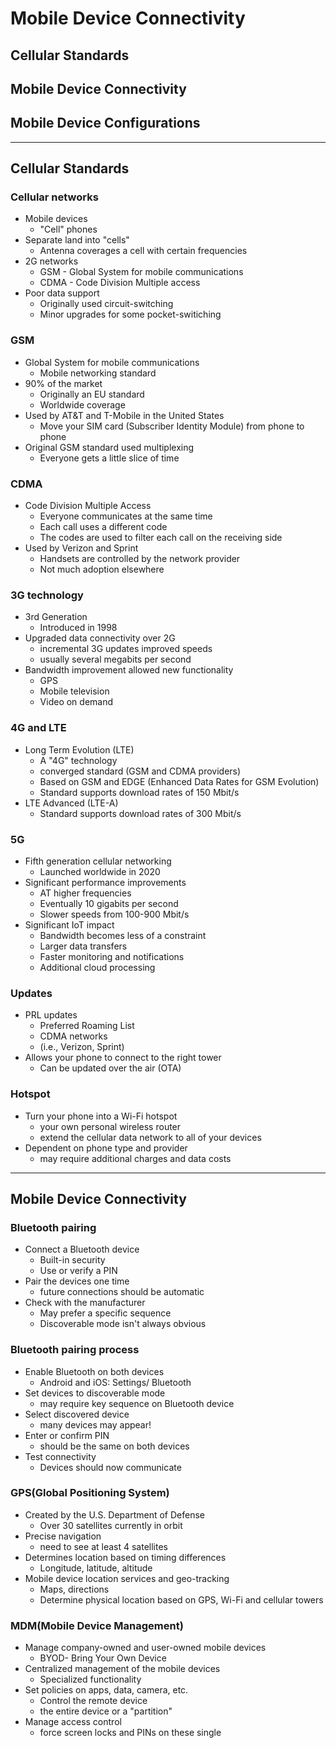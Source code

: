 # Mobile Device Connectivity

## Cellular Standards
## Mobile Device Connectivity
## Mobile Device Configurations

---

## Cellular Standards

### Cellular networks
- Mobile devices
	- "Cell" phones
- Separate land into "cells"
	- Antenna coverages a cell with certain frequencies
- 2G networks
	- GSM - Global System for mobile communications
	- CDMA - Code Division Multiple access
- Poor data support 
	- Originally used circuit-switching
	- Minor upgrades for some pocket-switiching

### GSM
- Global System for mobile communications
	- Mobile networking standard
- 90% of the market
	- Originally an EU standard
	- Worldwide coverage
- Used by AT&T and T-Mobile in the United States
	- Move your SIM card (Subscriber Identity Module) from phone to phone
- Original GSM standard used multiplexing
	- Everyone gets a little slice of time

### CDMA
- Code Division Multiple Access 
	- Everyone communicates at the same time
	- Each call uses a different code
	- The codes are used to filter each call on the receiving side
- Used by Verizon and Sprint
	- Handsets are controlled by the network provider
	- Not much adoption elsewhere

### 3G technology
- 3rd Generation
	- Introduced in 1998
- Upgraded data connectivity over 2G
	- incremental 3G updates improved speeds
	- usually several megabits per second
- Bandwidth improvement allowed new functionality
	- GPS
	- Mobile television
	- Video on demand

### 4G and LTE
- Long Term Evolution (LTE)
	- A "4G" technology
	- converged standard (GSM and CDMA providers)
	- Based on GSM and EDGE (Enhanced Data Rates for GSM Evolution)
	- Standard supports download rates of 150 Mbit/s
- LTE Advanced (LTE-A)
	- Standard supports download rates of 300 Mbit/s

### 5G
- Fifth generation cellular networking
	- Launched worldwide in 2020
- Significant performance improvements
	- AT higher frequencies 
	- Eventually 10 gigabits per second
	- Slower speeds from 100-900 Mbit/s
- Significant IoT impact 
	- Bandwidth becomes less of a constraint
	- Larger data transfers
	- Faster monitoring and notifications
	- Additional cloud processing

### Updates
- PRL updates
	- Preferred Roaming List
	- CDMA networks
	- (i.e., Verizon, Sprint)
- Allows your phone to connect to the right tower
	- Can be updated over the air (OTA)

### Hotspot
- Turn your phone into a Wi-Fi hotspot
	- your own personal wireless router
	- extend the cellular data network to all of your devices
- Dependent on phone type and provider
	- may require additional charges and data costs

---
## Mobile Device Connectivity

### Bluetooth pairing
- Connect a Bluetooth device
	- Built-in security
	- Use or verify a PIN
- Pair the devices one time
	- future connections should be automatic
- Check with the manufacturer
	- May prefer a specific sequence
	- Discoverable mode isn't always obvious

### Bluetooth pairing process
- Enable Bluetooth on both devices
	- Android and iOS: Settings/ Bluetooth
- Set devices to discoverable mode
	- may require key sequence on Bluetooth device
- Select discovered device
	- many devices may appear!
- Enter or confirm PIN
	- should be the same on both devices
- Test connectivity
	- Devices should now communicate

### GPS(Global Positioning System)
- Created by the U.S. Department of Defense
	- Over 30 satellites currently in orbit
- Precise navigation
	- need to see at least 4 satellites
- Determines location based on timing differences
	- Longitude, latitude, altitude
- Mobile device location services and geo-tracking
	- Maps, directions
	- Determine physical location based on GPS, Wi-Fi and cellular towers

### MDM(Mobile Device Management)
- Manage company-owned and user-owned mobile devices
	- BYOD- Bring Your Own Device
- Centralized management of the mobile devices
	- Specialized functionality
- Set policies on apps, data, camera, etc.
	- Control the remote device
	- the entire device or a "partition"
- Manage access control
	- force screen locks and PINs on these single 